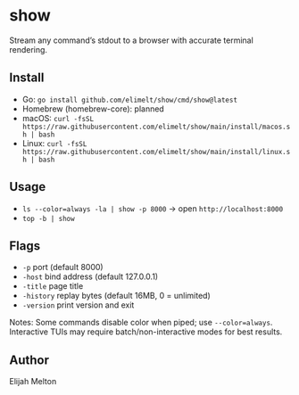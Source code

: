 # show

Stream any command’s stdout to a browser with accurate terminal rendering.

## Install
- Go: `go install github.com/elimelt/show/cmd/show@latest`
- Homebrew (homebrew-core): planned
- macOS: `curl -fsSL https://raw.githubusercontent.com/elimelt/show/main/install/macos.sh | bash`
- Linux: `curl -fsSL https://raw.githubusercontent.com/elimelt/show/main/install/linux.sh | bash`

## Usage
- `ls --color=always -la | show -p 8000` → open `http://localhost:8000`
- `top -b | show`

## Flags
- `-p` port (default 8000)
- `-host` bind address (default 127.0.0.1)
- `-title` page title
- `-history` replay bytes (default 16MB, 0 = unlimited)
- `-version` print version and exit

Notes: Some commands disable color when piped; use `--color=always`. Interactive TUIs may require batch/non-interactive modes for best results.

## Author
Elijah Melton

